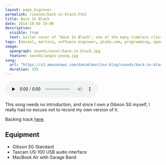 ```yaml
---
layout: page_bigcover
permalink: /sounds/back-in-black.html
title: Back In Black
date: 2014-10-05 19:00
description:
  visible: true
  text: Guitar cover of "Back In Black", one of the many timeless classics from AC/DC.
tags: [daniel, martins, software engineer, globo.com, programming, open source, about, who is]
image:
  opengraph: sounds/cover/back-in-black.jpg
  feature: sounds/angus-young.jpg
song:
  url: "https://s3.amazonaws.com/danielmartins-blog/sounds/back-in-black.mp3"
  duration: 255
---
```


<p>
  <audio controls preload="none">
    <source src="{{ page.song.url }}" type="audio/mpeg">
  </audio>
</p>

This song needs no introduction, and since I own a Gibson SG myself, I really
had no excuse not to record my own version of it.

Backing track [here](http://www.guitarbackingtrack.com/play/ac_dc/back_in_black_(3).htm).

## Equipment

* Gibson SG Standard
* Tascam US-100 USB audio interface
* MacBook Air with Garage Band
